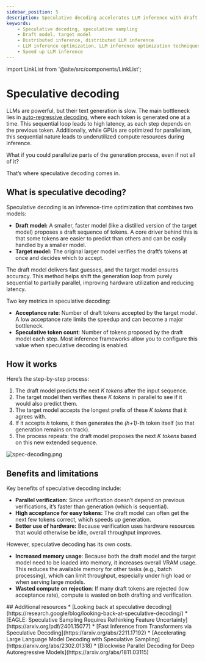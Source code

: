 ```yaml
---
sidebar_position: 5
description: Speculative decoding accelerates LLM inference with draft model predictions verified by the target model.
keywords:
    - Speculative decoding, speculative sampling
    - Draft model, target model
    - Distributed inference, distributed LLM inference
    - LLM inference optimization, LLM inference optimization techniques​
    - Speed up LLM inference
---
```


import LinkList from '@site/src/components/LinkList';

# Speculative decoding

LLMs are powerful, but their text generation is slow. The main bottleneck lies in [auto-regressive decoding](../llm-inference-basics/how-does-llm-inference-work#the-two-phases-of-llm-inference), where each token is generated one at a time. This sequential loop leads to high latency, as each step depends on the previous token. Additionally, while GPUs are optimized for parallelism, this sequential nature leads to underutilized compute resources during inference.

What if you could parallelize parts of the generation process, even if not all of it?

That’s where speculative decoding comes in.

## What is speculative decoding?

Speculative decoding is an inference-time optimization that combines two models:

- **Draft model:** A smaller, faster model (like a distilled version of the target model) proposes a draft sequence of tokens. A core driver behind this is that some tokens are easier to predict than others and can be easily handled by a smaller model.
- **Target model:** The original larger model verifies the draft’s tokens at once and decides which to accept.

The draft model delivers fast guesses, and the target model ensures accuracy. This method helps shift the generation loop from purely sequential to partially parallel, improving hardware utilization and reducing latency.

Two key metrics in speculative decoding:

- **Acceptance rate**: Number of draft tokens accepted by the target model. A low acceptance rate limits the speedup and can become a major bottleneck.
- **Speculative token count**: Number of tokens proposed by the draft model each step. Most inference frameworks allow you to configure this value when speculative decoding is enabled.

## How it works

Here’s the step-by-step process:

1. The draft model predicts the next *K tokens* after the input sequence.
2. The target model then verifies these *K tokens* in parallel to see if it would also predict them.
3. The target model accepts the longest prefix of these *K tokens* that it agrees with.
4. If it accepts *h* tokens, it then generates the *(h+1)*-th token itself (so that generation remains on track).
5. The process repeats: the draft model proposes the next *K tokens* based on this new extended sequence.
    
![spec-decoding.png](./img/spec-decoding.png)
    
## Benefits and limitations

Key benefits of speculative decoding include:

- **Parallel verification:** Since verification doesn’t depend on previous verifications, it’s faster than generation (which is sequential).
- **High acceptance for easy tokens:** The draft model can often get the next few tokens correct, which speeds up generation.
- **Better use of hardware:** Because verification uses hardware resources that would otherwise be idle, overall throughput improves.

However, speculative decoding has its own costs. 

- **Increased memory usage**: Because both the draft model and the target model need to be loaded into memory, it increases overall VRAM usage. This reduces the available memory for other tasks (e.g., batch processing), which can limit throughput, especially under high load or when serving large models.
- **Wasted compute on rejection**: If many draft tokens are rejected (low acceptance rate), compute is wasted on both drafting and verification.

<LinkList>
  ## Additional resources
  * [Looking back at speculative decoding](https://research.google/blog/looking-back-at-speculative-decoding/)
  * [EAGLE: Speculative Sampling Requires Rethinking Feature Uncertainty](https://arxiv.org/pdf/2401.15077)
  * [Fast Inference from Transformers via Speculative Decoding](https://arxiv.org/abs/2211.17192)
  * [Accelerating Large Language Model Decoding with Speculative Sampling](https://arxiv.org/abs/2302.01318)
  * [Blockwise Parallel Decoding for Deep Autoregressive Models](https://arxiv.org/abs/1811.03115)
</LinkList>